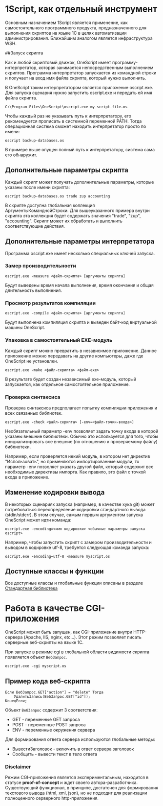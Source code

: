 # 1Script, как отдельный инструмент

Основным назначением 1Script является применение, как самостоятельного программного продукта, предназначенного для выполнения скриптов на языке 1С в целях автоматизации администрирования. Ближайшим аналогом является инфраструктура WSH.

##Запуск скрипта

Как и любой скриптовый движок, OneScript имеет программу-интерпретатор, которая занимается непосредственным выполнением скриптов. Программа интерпретатор запускается из командной строки и получает на вход имя файла скрипта, который нужно выполнить.

В OneScript таким интерпретатором является приложение oscript.exe. Для запуска сценария нужно запустить oscript.exe и передать ей имя файла скрипта.

    C:\Program Files\OneScript\oscript.exe my-script-file.os

Чтобы каждый раз не указывать путь к интерпретатору, его рекомендуется прописать в системной переменной PATH. Тогда операционная система сможет находить интерпретатор просто по имени:

    oscript backup-databases.os

В примере выше опущен полный путь к интерпретатору, система сама его обнаружит.

## Дополнительные параметры скрипта

Каждый скрипт может получать дополнительные параметры, которые указаны после имени скрипта:

    oscript backup-databases.os trade zup accounting

В скрипте доступна глобальная коллекция АргументыКоманднойСтроки. Для вышеуказанного примера внутри скрипта эта коллекция будет содержать значения "trade", "zup", "accounting". Скрипт может их обработать и выполнить соответствующие действия.

## Дополнительные параметры интерпретатора

Программа oscript.exe имеет несколько специальных ключей запуска.

### Замер производительности

    oscript.exe -measure <файл-скрипта> [аргументы скрипта]

Будут выведены время начала выполнения, время окончания и общая длительность выполнения.

### Просмотр результатов компиляции

    oscript.exe -compile <файл-скрипта> [аргументы скрипта]

Будут выполнена компиляция скрипта и выведен байт-код виртуальной машины OneScript.

### Упаковка в самостоятельный EXE-модуль

Каждый скрипт можно превратить в независимое приложение. Данное приложение можно передавать на другие компьютеры, даже где OneScript не установлен.

    oscript.exe -make <файл-скрипта> <файл-exe>

В результате будет создан независимый exe-модуль, который запускается, как отдельное самостоятельное приложение.

### Проверка синтаксиса

Проверка синтаксиса предполагает попытку компиляции приложения и всех связанных библиотек.

    oscript.exe -check <файл-скрипта> [-env=<файл-точки-входа>]

Необязательный параметр -env позволяет задать точку входа в которой указаны внешние библиотеки. Обычно это используется для того, чтобы инициализировать все внешние (по отношению к проверяемому файлу) библиотеки. 

Например, если проверяется некий модуль, в котором нет директив "Использовать", но применяются импортированные модули, то параметр -env позволяет указать другой файл, который содержит все необходимые директивы импорта. Как правило, это файл с точкой входа в приложение.

## Изменение кодировки вывода

В некоторых сценариях запуска (например, в качестве хука git) может потребоваться переопределение кодировки стандартного вывода (stdin/stderr). В этом случае, самым первым аргументом запуска OneScript может идти команда:

    oscript.exe -encoding=<имя кодировки> <обычные параметры запуска oscript>

Например, чтобы запустить скрипт с замером производительности и выводом в кодировке utf-8, требуется следующая команда запуска:

	oscript.exe -encoding=utf-8 -measure myscript.os

## Доступные классы и функции
Все доступные классы и глобальные функции описаны в разделе [Стандартная библиотека](/syntax)

# Работа в качестве CGI-приложения

OneScript может быть запущен, как CGI-приложение внутри HTTP-сервера (Apache, IIS, nginx, etc...). Этот режим позволяет писать серверные веб-скрипты на языке 1С.

При запуске в режиме cgi в глобальной области видимости скрипта появляется объект ```ВебЗапрос```.

    oscript.exe -cgi myscript.os

## Пример кода веб-скрипта

    Если ВебЗапрос.GET["action"] = "delete" Тогда
		УдалитьЗапись(ВебЗапрос.GET["id"]);
	КонецЕсли;

Объект ```ВебЗапрос``` содержит 3 соответствия:

* GET - переменные GET запроса
* POST - переменные POST запроса
* ENV - переменные окружения сервера

Для формирования ответа сервера используются глобальные методы:

* ВывестиЗаголовок - включить в ответ сервера заголовок
* Сообщить - вывести текст в тело ответа

### Disclaimer

Режим CGI-приложения является экспериментальным, находится в статусе **proof-of-concept** и ждет своего автора-разработчика. Существующий функционал, в принципе, достаточен для формирования текстового вывода (html, xml, json), но не подходит для реализации полноценного серверного http-приложения.
 